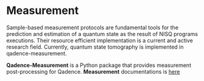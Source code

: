 # Measurement

Sample-based measurement protocols are fundamental tools for the prediction and estimation of a quantum state as the result of NISQ programs executions. Their resource efficient implementation is a current and active research field. Currently, quantum state tomography is implemented in qadence-measurement.

**Qadence-Measurement** is a Python package that provides measurement post-processing for Qadence. **Measurement** documentations is [here](https://pasqal-io.github.io/qadence-hub/qadence-measurement/latest/)
